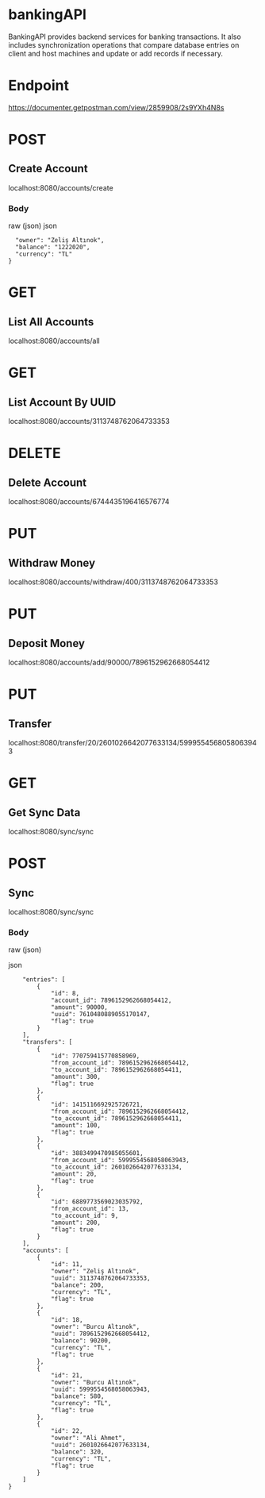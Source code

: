 # bankingAPI
BankingAPI provides backend services for banking transactions. 
It also includes synchronization operations that compare database entries on client and host machines and update or add records if necessary.

# Endpoint
https://documenter.getpostman.com/view/2859908/2s9YXh4N8s

# POST
## Create Account
localhost:8080/accounts/create
﻿

### Body
raw (json)
json
```{
  "owner": "Zeliş Altınok",
  "balance": "1222020",
  "currency": "TL"
}
```

# GET
## List All Accounts
localhost:8080/accounts/all
﻿

# GET
## List Account By UUID
localhost:8080/accounts/3113748762064733353
﻿

# DELETE
## Delete Account
localhost:8080/accounts/6744435196416576774
﻿

# PUT
## Withdraw Money
localhost:8080/accounts/withdraw/400/3113748762064733353
﻿

# PUT
## Deposit Money
localhost:8080/accounts/add/90000/7896152962668054412
﻿

# PUT
## Transfer
localhost:8080/transfer/20/2601026642077633134/5999554568058063943
﻿

# GET
## Get Sync Data
localhost:8080/sync/sync
﻿

# POST
## Sync
localhost:8080/sync/sync
﻿

### Body
raw (json)

json
``` {
    "entries": [
        {
            "id": 8,
            "account_id": 7896152962668054412,
            "amount": 90000,
            "uuid": 7610480889055170147,
            "flag": true
        }
    ],
    "transfers": [
        {
            "id": 770759415770858969,
            "from_account_id": 7896152962668054412,
            "to_account_id": 7896152962668054411,
            "amount": 300,
            "flag": true
        },
        {
            "id": 1415116692925726721,
            "from_account_id": 7896152962668054412,
            "to_account_id": 7896152962668054411,
            "amount": 100,
            "flag": true
        },
        {
            "id": 3883499470985055601,
            "from_account_id": 5999554568058063943,
            "to_account_id": 2601026642077633134,
            "amount": 20,
            "flag": true
        },
        {
            "id": 6889773569023035792,
            "from_account_id": 13,
            "to_account_id": 9,
            "amount": 200,
            "flag": true
        }
    ],
    "accounts": [
        {
            "id": 11,
            "owner": "Zeliş Altınok",
            "uuid": 3113748762064733353,
            "balance": 200,
            "currency": "TL",
            "flag": true
        },
        {
            "id": 18,
            "owner": "Burcu Altınok",
            "uuid": 7896152962668054412,
            "balance": 90200,
            "currency": "TL",
            "flag": true
        },
        {
            "id": 21,
            "owner": "Burcu Altınok",
            "uuid": 5999554568058063943,
            "balance": 580,
            "currency": "TL",
            "flag": true
        },
        {
            "id": 22,
            "owner": "Ali Ahmet",
            "uuid": 2601026642077633134,
            "balance": 320,
            "currency": "TL",
            "flag": true
        }
    ]
}
```

